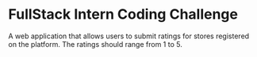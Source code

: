 # FullStack Intern Coding Challenge 
A web application that allows users to submit ratings for stores registered on the  platform. The ratings should range from 1 to 5. 
